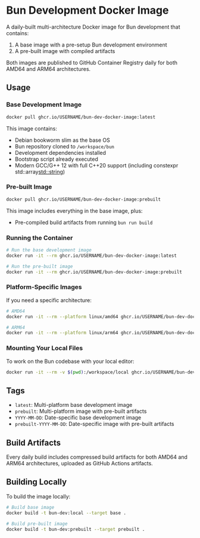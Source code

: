# Bun Development Docker Image

A daily-built multi-architecture Docker image for Bun development that contains:

1. A base image with a pre-setup Bun development environment
2. A pre-built image with compiled artifacts

Both images are published to GitHub Container Registry daily for both AMD64 and ARM64 architectures.

## Usage

### Base Development Image

```bash
docker pull ghcr.io/USERNAME/bun-dev-docker-image:latest
```

This image contains:

- Debian bookworm slim as the base OS
- Bun repository cloned to `/workspace/bun`
- Development dependencies installed
- Bootstrap script already executed
- Modern GCC/G++ 12 with full C++20 support (including constexpr std::array<std::string>)

### Pre-built Image

```bash
docker pull ghcr.io/USERNAME/bun-dev-docker-image:prebuilt
```

This image includes everything in the base image, plus:

- Pre-compiled build artifacts from running `bun run build`

### Running the Container

```bash
# Run the base development image
docker run -it --rm ghcr.io/USERNAME/bun-dev-docker-image:latest

# Run the pre-built image
docker run -it --rm ghcr.io/USERNAME/bun-dev-docker-image:prebuilt
```

### Platform-Specific Images

If you need a specific architecture:

```bash
# AMD64
docker run -it --rm --platform linux/amd64 ghcr.io/USERNAME/bun-dev-docker-image:latest

# ARM64
docker run -it --rm --platform linux/arm64 ghcr.io/USERNAME/bun-dev-docker-image:latest
```

### Mounting Your Local Files

To work on the Bun codebase with your local editor:

```bash
docker run -it --rm -v $(pwd):/workspace/local ghcr.io/USERNAME/bun-dev-docker-image:latest
```

## Tags

- `latest`: Multi-platform base development image
- `prebuilt`: Multi-platform image with pre-built artifacts
- `YYYY-MM-DD`: Date-specific base development image
- `prebuilt-YYYY-MM-DD`: Date-specific image with pre-built artifacts

## Build Artifacts

Every daily build includes compressed build artifacts for both AMD64 and ARM64 architectures, uploaded as GitHub Actions artifacts.

## Building Locally

To build the image locally:

```bash
# Build base image
docker build -t bun-dev:local --target base .

# Build pre-built image
docker build -t bun-dev:prebuilt --target prebuilt .
```
